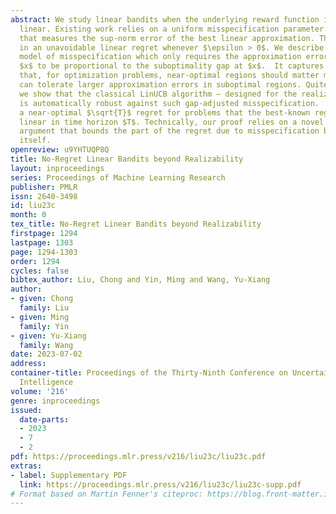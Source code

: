 ```yaml
---
abstract: We study linear bandits when the underlying reward function is <em>not</em>
  linear. Existing work relies on a uniform misspecification parameter $\epsilon$
  that measures the sup-norm error of the best linear approximation. This results
  in an unavoidable linear regret whenever $\epsilon > 0$. We describe a more natural
  model of misspecification which only requires the approximation error at each input
  $x$ to be proportional to the suboptimality gap at $x$.  It captures the intuition
  that, for optimization problems, near-optimal regions should matter more and we
  can tolerate larger approximation errors in suboptimal regions. Quite surprisingly,
  we show that the classical LinUCB algorithm — designed for the realizable case —
  is automatically robust against such gap-adjusted misspecification.  It achieves
  a near-optimal $\sqrt{T}$ regret for problems that the best-known regret is almost
  linear in time horizon $T$. Technically, our proof relies on a novel self-bounding
  argument that bounds the part of the regret due to misspecification by the regret
  itself.
openreview: u9YHTUQP8Q
title: No-Regret Linear Bandits beyond Realizability
layout: inproceedings
series: Proceedings of Machine Learning Research
publisher: PMLR
issn: 2640-3498
id: liu23c
month: 0
tex_title: No-Regret Linear Bandits beyond Realizability
firstpage: 1294
lastpage: 1303
page: 1294-1303
order: 1294
cycles: false
bibtex_author: Liu, Chong and Yin, Ming and Wang, Yu-Xiang
author:
- given: Chong
  family: Liu
- given: Ming
  family: Yin
- given: Yu-Xiang
  family: Wang
date: 2023-07-02
address:
container-title: Proceedings of the Thirty-Ninth Conference on Uncertainty in Artificial
  Intelligence
volume: '216'
genre: inproceedings
issued:
  date-parts:
  - 2023
  - 7
  - 2
pdf: https://proceedings.mlr.press/v216/liu23c/liu23c.pdf
extras:
- label: Supplementary PDF
  link: https://proceedings.mlr.press/v216/liu23c/liu23c-supp.pdf
# Format based on Martin Fenner's citeproc: https://blog.front-matter.io/posts/citeproc-yaml-for-bibliographies/
---
```


